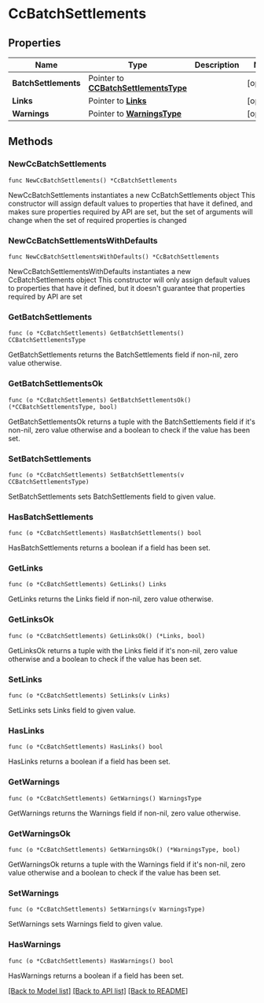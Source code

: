 # CcBatchSettlements

## Properties

Name | Type | Description | Notes
------------ | ------------- | ------------- | -------------
**BatchSettlements** | Pointer to [**CCBatchSettlementsType**](CCBatchSettlementsType.md) |  | [optional] 
**Links** | Pointer to [**Links**](Links.md) |  | [optional] 
**Warnings** | Pointer to [**WarningsType**](WarningsType.md) |  | [optional] 

## Methods

### NewCcBatchSettlements

`func NewCcBatchSettlements() *CcBatchSettlements`

NewCcBatchSettlements instantiates a new CcBatchSettlements object
This constructor will assign default values to properties that have it defined,
and makes sure properties required by API are set, but the set of arguments
will change when the set of required properties is changed

### NewCcBatchSettlementsWithDefaults

`func NewCcBatchSettlementsWithDefaults() *CcBatchSettlements`

NewCcBatchSettlementsWithDefaults instantiates a new CcBatchSettlements object
This constructor will only assign default values to properties that have it defined,
but it doesn't guarantee that properties required by API are set

### GetBatchSettlements

`func (o *CcBatchSettlements) GetBatchSettlements() CCBatchSettlementsType`

GetBatchSettlements returns the BatchSettlements field if non-nil, zero value otherwise.

### GetBatchSettlementsOk

`func (o *CcBatchSettlements) GetBatchSettlementsOk() (*CCBatchSettlementsType, bool)`

GetBatchSettlementsOk returns a tuple with the BatchSettlements field if it's non-nil, zero value otherwise
and a boolean to check if the value has been set.

### SetBatchSettlements

`func (o *CcBatchSettlements) SetBatchSettlements(v CCBatchSettlementsType)`

SetBatchSettlements sets BatchSettlements field to given value.

### HasBatchSettlements

`func (o *CcBatchSettlements) HasBatchSettlements() bool`

HasBatchSettlements returns a boolean if a field has been set.

### GetLinks

`func (o *CcBatchSettlements) GetLinks() Links`

GetLinks returns the Links field if non-nil, zero value otherwise.

### GetLinksOk

`func (o *CcBatchSettlements) GetLinksOk() (*Links, bool)`

GetLinksOk returns a tuple with the Links field if it's non-nil, zero value otherwise
and a boolean to check if the value has been set.

### SetLinks

`func (o *CcBatchSettlements) SetLinks(v Links)`

SetLinks sets Links field to given value.

### HasLinks

`func (o *CcBatchSettlements) HasLinks() bool`

HasLinks returns a boolean if a field has been set.

### GetWarnings

`func (o *CcBatchSettlements) GetWarnings() WarningsType`

GetWarnings returns the Warnings field if non-nil, zero value otherwise.

### GetWarningsOk

`func (o *CcBatchSettlements) GetWarningsOk() (*WarningsType, bool)`

GetWarningsOk returns a tuple with the Warnings field if it's non-nil, zero value otherwise
and a boolean to check if the value has been set.

### SetWarnings

`func (o *CcBatchSettlements) SetWarnings(v WarningsType)`

SetWarnings sets Warnings field to given value.

### HasWarnings

`func (o *CcBatchSettlements) HasWarnings() bool`

HasWarnings returns a boolean if a field has been set.


[[Back to Model list]](../README.md#documentation-for-models) [[Back to API list]](../README.md#documentation-for-api-endpoints) [[Back to README]](../README.md)



